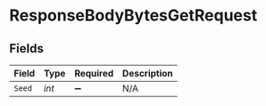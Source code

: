 # ResponseBodyBytesGetRequest


## Fields

| Field              | Type               | Required           | Description        |
| ------------------ | ------------------ | ------------------ | ------------------ |
| `Seed`             | *int*              | :heavy_minus_sign: | N/A                |
